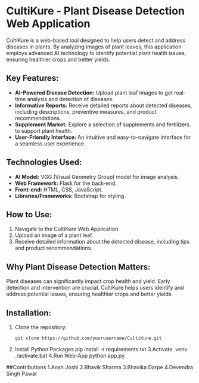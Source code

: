# CultiKure - Plant Disease Detection Web Application

CultiKure is a web-based tool designed to help users detect and address diseases in plants. By analyzing images of plant leaves, this application employs advanced AI technology to identify potential plant health issues, ensuring healthier crops and better yields.

## Key Features:

- **AI-Powered Disease Detection:** Upload plant leaf images to get real-time analysis and detection of diseases.
- **Informative Reports:** Receive detailed reports about detected diseases, including descriptions, preventive measures, and product recommendations.
- **Supplement Market:** Explore a selection of supplements and fertilizers to support plant health.
- **User-Friendly Interface:** An intuitive and easy-to-navigate interface for a seamless user experience.

## Technologies Used:

- **AI Model:** VGG (Visual Geometry Group) model for image analysis.
- **Web Framework:** Flask for the back-end.
- **Front-end:** HTML, CSS, JavaScript.
- **Libraries/Frameworks:** Bootstrap for styling.

## How to Use:

1. Navigate to the CultiKure Web Application
2. Upload an image of a plant leaf.
3. Receive detailed information about the detected disease, including tips and product recommendations.

## Why Plant Disease Detection Matters:

Plant diseases can significantly impact crop health and yield. Early detection and intervention are crucial. CultiKure helps users identify and address potential issues, ensuring healthier crops and better yields.

## Installation:

1. Clone the repository:
   ```shell
   git clone https://github.com/yourusername/CultiKure.git
2. Install Python Packages 
   pip install -r requirements.txt
3.Activate .venv 
   ./activate.bat
4.Run Web-App
  python app.py

##Contributions
1.Ansh Joshi
2.Bhavik Sharma
3.Bhavika Darpe
4.Devendra Singh Pawar

